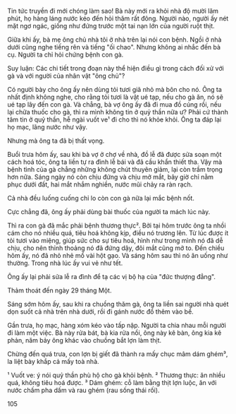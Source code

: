 Tin tức truyền đi mới chóng làm sao! Bà này mới ra khỏi nhà độ mười lăm phút, họ hàng láng nước kéo đến hỏi thăm rất đông. Người nào, người ấy nét mặt ngơ ngác, giống như đứng trước một tai nạn lớn của người ruột thịt.

Giữa khi ấy, bà mẹ ông chủ nhà tôi ở nhà trên lại nói con bệnh. Ngồi ở nhà dưới cũng nghe tiếng rên và tiếng "ối chao". Nhưng không ai nhắc đến bà cụ. Người ta chỉ hỏi chứng bệnh con gà.

Suy luận: Các chi tiết trong đoạn này thể hiện điều gì trong cách đối xử với gà và với người của nhân vật "ông chủ"?

Có người bày cho ông ấy nên dùng tỏi tươi giã nhỏ mà bôn cho nó. Ông ta nhất định không nghe, cho rằng tỏi tươi là vật ué tạp, nếu cho gà ăn, nó sẽ ué tạp lây đến con gà. Và chẳng, bà vợ ông ấy đã đi mua đồ cúng rồi, nếu lại chữa thuốc cho gà, thì ra mình không tin ở quỷ thần nữa ư? Phải cứ thành tâm tin ở quỷ thần, hễ ngài vuốt ve¹ đi cho thì nó khỏe khỏi. Ông ta đáp lại họ mạc, lãng nước như vậy.

Nhưng mà ông ta đã bị thất vọng.

Buổi trưa hôm ấy, sau khi bà vợ ở chợ về nhà, đồ lễ đã được sửa soạn một cách hoá tóc, ông ta liền tự ra đình lễ bái và đã cầu khẩn thiết tha. Vậy mà bệnh tình của gà chẳng những không chút thuyên giảm, lại còn trầm trọng hơn nữa. Sáng ngày nó còn chịu đứng và chịu mở mắt, bây giờ chỉ nằm phục dưới đất, hai mắt nhắm nghiền, nước mũi chảy ra ràn rạch.

Cả nhà đều luống cuống chỉ lo còn con gà nữa lại mắc bệnh nốt.

Cực chẳng đã, ông ấy phải dùng bài thuốc của người ta mách lúc này.

Thì ra con gà đã mắc phải bệnh thương thực². Bởi tại hôm trước ông ta nhồi cám cho nó nhiều quá, tiêu hoá không kịp, điều nó trương lên. Từ lúc được ít tỏi tươi vào miệng, giúp sức cho sự tiêu hoá, hình như trong mình nó đã dễ chịu, cho nên thỉnh thoảng nó đã đứng dậy, đôi mắt cũng mở to. Đến chiều hôm ấy, nó đã nhỏ nhẻ mổ vài hột gạo. Và sáng hôm sau thì nó ăn uống như thường. Trong nhà lúc ấy vui vẻ như tết.

Ông ấy lại phải sửa lễ ra đình để tạ các vị bộ hạ của "đức thượng đẳng".

Thảm thoát đến ngày 29 tháng Một.

Sáng sớm hôm ấy, sau khi ra chuồng thăm gà, ông ta liền sai người nhà quét dọn suốt cả nhà trên nhà dưới, rồi đi gánh nước đổ thêm vào bể.

Gần trưa, họ mạc, hàng xóm kéo vào tấp nập. Người ta chia nhau mỗi người đi làm một việc. Bà này rửa bát, bà kia rửa nồi, ông này kê bàn, ông kia kê phản, năm bảy ông khác vào chuồng bắt lợn làm thịt.

Chừng đến quá trưa, con lợn bị giết đã thành ra mấy chục mâm dám ghém³, la liệt bày khắp cả mấy toà nhà.

¹ Vuốt ve: ý nói quỷ thần phù hộ cho gà khỏi bệnh.
² Thương thực: ăn nhiều quá, không tiêu hoá được.
³ Dám ghém: cỗ làm bằng thịt lợn luộc, ăn với nước chấm pha dấm và rau ghém (rau sống thái rối).

105